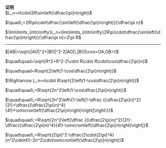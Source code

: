 **证明**  
$L_n=n\cdot2R\sin\left(\dfrac{\pi}n\right)$  
  
$\quad\;=2R\pi\cdot\dfrac{\sin\left(\dfrac{\pi}n\right)}{\dfrac\pi n}$  
  
$\lim\limits_{n\to\infty}L_n=\lim\limits_{n\to\infty}2R\pi\cdot\dfrac{\sin\left(\dfrac{\pi}n\right)}{\dfrac\pi n}=2\pi R$  
  
---  
  
$|AB|=\sqrt{|AO|^2+|BO|^2-2|AO|\,|BO|\cos<OA,OB>}$  
  
$\quad\quad=\sqrt{R^2+R^2-2\cdot R\cdot R\cdot\cos\dfrac{2\pi}n}$  
  
$\quad\quad=R\sqrt{2\left(1-\cos\dfrac{2\pi}n\right)}$  
  
$\Rightarrow L_n=n\cdot R\sqrt{2\left(1-\cos\dfrac{2\pi}n\right)}$  
  
$\quad\quad\;=R\sqrt{2n^2\left(1-\cos\dfrac{2\pi}n\right)}$  
  
$\quad\quad\;=R\sqrt{2n^2\left\{1-\left[1-\dfrac {(\dfrac{2\pi}n)^2}{2!}+\dfrac{(\dfrac{2\pi}n)^4}{4!}+\omicron\left(\dfrac{2\pi}n\right)\right]\right\}}$  
  
$\quad\quad\;=R\sqrt{2n^2\left[\dfrac {(\dfrac{2\pi}n)^2}{2!}-\dfrac{(\dfrac{2\pi}n)^4}{4!}-\omicron\left(\dfrac{2\pi}n\right)\right]}$  
  
$\quad\quad\;=R\sqrt{(2\pi)^2-\dfrac{2\cdot(2\pi)^4}{n^2\cdot4!}-2n^2\cdot\omicron\left(\dfrac{2\pi}n\right)}$  
